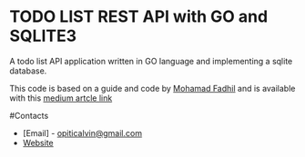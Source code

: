 # TODO LIST REST API with GO and SQLITE3

A todo list API application written in GO language and implementing a sqlite database.

This code is based on a guide and code by [Mohamad Fadhil](https://fadhilyaacob.medium.com/) and is available with this [medium artcle link](https://medium.com/better-programming/build-a-simple-todolist-app-in-golang-82297ec25c7d)


#Contacts
* [Email] - opiticalvin@gmail.com
* [Website](https://opiticonsulting.com)
